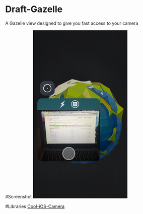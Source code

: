 # Draft-Gazelle
A Gazelle view designed to give you fast access to your camera

#Screenshot
<img src="https://raw.githubusercontent.com/zachatrocity/Draft-Gazelle/master/IMG_0357.PNG" alt="Quick Access to the Camrea" width="300px">

#Libraries
[Cool-iOS-Camera](https://github.com/GabrielAlva/Cool-iOS-Camera)
